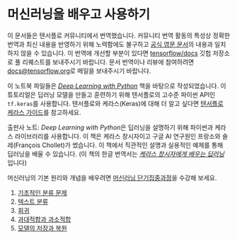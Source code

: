 # 머신러닝을 배우고 사용하기

이 문서들은 텐서플로 커뮤니티에서 번역했습니다. 커뮤니티 번역 활동의 특성상 정확한 번역과 최신 내용을 반영하기 위해 노력함에도
불구하고 [공식 영문 문서](https://www.tensorflow.org/?hl=en)의 내용과 일치하지 않을 수 있습니다.
이 번역에 개선할 부분이 있다면
[tensorflow/docs](https://github.com/tensorflow/docs) 깃헙 저장소로 풀 리퀘스트를 보내주시기 바랍니다.
문서 번역이나 리뷰에 참여하려면 
[docs@tensorflow.org](https://groups.google.com/a/tensorflow.org/forum/#!forum/docs)로
메일을 보내주시기 바랍니다.


이 노트북 파일들은 *[Deep Learning with Python](https://books.google.com/books?id=Yo3CAQAACAAJ)* 책을 바탕으로 작성되었습니다. 이 튜토리얼은 딥러닝 모델을 만들고 훈련하기 위해 텐서플로의 고수준 파이썬 API인 `tf.keras`를 사용합니다. 텐서플로와 케라스(Keras)에 대해 더 알고 싶다면 [텐서플로 케라스 가이드](../../guide/keras.
)를 참고하세요.

출판사 노트: *Deep Learning with Python*은 딥러닝을 설명하기 위해 파이썬과 케라스 라이브러리를 사용합니다. 이 책은 케라스 창시자이고 구글 AI 연구원인 프랑소와 숄레(François Chollet)가 썼습니다. 이 책에서 직관적인 설명과 실용적인 예제를 통해 딥러닝을 배울 수 있습니다. (이 책의 한글 번역서는 *[케라스 창시자에게 배우는 딥러닝](https://books.google.co.kr/books?id=EJV5DwAAQBAJ)* 입니다)

머신러닝의 기본 원리와 개념을 배우려면 [머신러닝 단기집중과정](https://developers.google.com/machine-learning/crash-course/)을 수강해 보세요.

1. [기초적인 분류 문제](./basic_classification.ipynb)
2. [텍스트 분류](./basic_text_classification.ipynb)
3. [회귀](./basic_regression.ipynb)
4. [과대적합과 과소적합](./overfit_and_underfit.ipynb)
5. [모델의 저장과 복원](./save_and_restore_models.ipynb)
